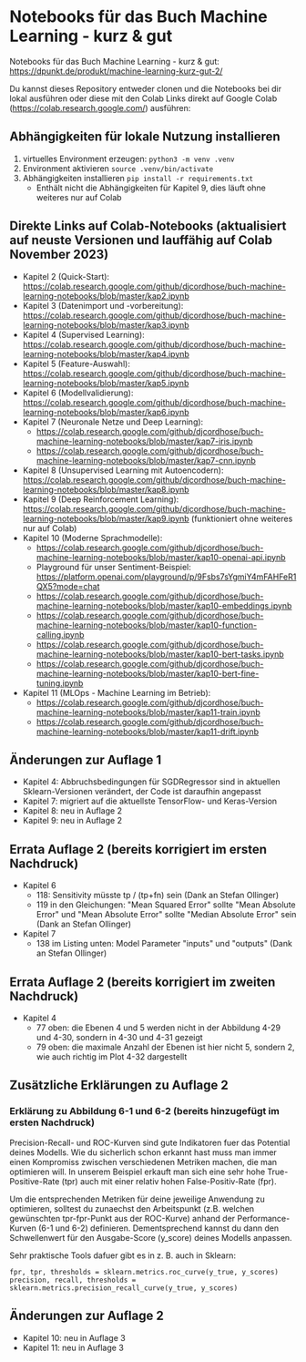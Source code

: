 # Notebooks für das Buch Machine Learning - kurz &amp; gut

Notebooks für das Buch Machine Learning - kurz &amp; gut: https://dpunkt.de/produkt/machine-learning-kurz-gut-2/

Du kannst dieses Repository entweder clonen und die Notebooks bei dir lokal ausführen oder diese mit den Colab Links direkt auf Google Colab (https://colab.research.google.com/) ausführen:

## Abhängigkeiten für lokale Nutzung installieren

1. virtuelles Environment erzeugen: `python3 -m venv .venv`
1. Environment aktivieren `source .venv/bin/activate`
1. Abhängigkeiten installieren `pip install -r requirements.txt`
   * Enthält nicht die Abhängigkeiten für Kapitel 9, dies läuft ohne weiteres nur auf Colab

## Direkte Links auf Colab-Notebooks (aktualisiert auf neuste Versionen und lauffähig auf Colab November 2023)
* Kapitel 2 (Quick-Start): https://colab.research.google.com/github/djcordhose/buch-machine-learning-notebooks/blob/master/kap2.ipynb
* Kapitel 3 (Datenimport und -vorbereitung): https://colab.research.google.com/github/djcordhose/buch-machine-learning-notebooks/blob/master/kap3.ipynb
* Kapitel 4 (Supervised Learning): https://colab.research.google.com/github/djcordhose/buch-machine-learning-notebooks/blob/master/kap4.ipynb
* Kapitel 5 (Feature-Auswahl): https://colab.research.google.com/github/djcordhose/buch-machine-learning-notebooks/blob/master/kap5.ipynb
* Kapitel 6 (Modellvalidierung): https://colab.research.google.com/github/djcordhose/buch-machine-learning-notebooks/blob/master/kap6.ipynb
* Kapitel 7 (Neuronale Netze und Deep Learning):
  * https://colab.research.google.com/github/djcordhose/buch-machine-learning-notebooks/blob/master/kap7-iris.ipynb
  * https://colab.research.google.com/github/djcordhose/buch-machine-learning-notebooks/blob/master/kap7-cnn.ipynb
* Kapitel 8 (Unsupervised Learning mit Autoencodern): https://colab.research.google.com/github/djcordhose/buch-machine-learning-notebooks/blob/master/kap8.ipynb
* Kapitel 9 (Deep Reinforcement Learning): https://colab.research.google.com/github/djcordhose/buch-machine-learning-notebooks/blob/master/kap9.ipynb (funktioniert ohne weiteres nur auf Colab)
* Kapitel 10 (Moderne Sprachmodelle):
  * https://colab.research.google.com/github/djcordhose/buch-machine-learning-notebooks/blob/master/kap10-openai-api.ipynb
  * Playground für unser Sentiment-Beispiel: https://platform.openai.com/playground/p/9Fsbs7sYgmiY4mFAHFeR1QX5?mode=chat
  * https://colab.research.google.com/github/djcordhose/buch-machine-learning-notebooks/blob/master/kap10-embeddings.ipynb
  * https://colab.research.google.com/github/djcordhose/buch-machine-learning-notebooks/blob/master/kap10-function-calling.ipynb
  * https://colab.research.google.com/github/djcordhose/buch-machine-learning-notebooks/blob/master/kap10-bert-tasks.ipynb
  * https://colab.research.google.com/github/djcordhose/buch-machine-learning-notebooks/blob/master/kap10-bert-fine-tuning.ipynb
* Kapitel 11 (MLOps - Machine Learning im Betrieb): 
  * https://colab.research.google.com/github/djcordhose/buch-machine-learning-notebooks/blob/master/kap11-train.ipynb
  * https://colab.research.google.com/github/djcordhose/buch-machine-learning-notebooks/blob/master/kap11-drift.ipynb

## Änderungen zur Auflage 1
* Kapitel 4: Abbruchsbedingungen für SGDRegressor sind in aktuellen Sklearn-Versionen verändert, der Code ist daraufhin angepasst
* Kapitel 7: migriert auf die aktuellste TensorFlow- und Keras-Version
* Kapitel 8: neu in Auflage 2
* Kapitel 9: neu in Auflage 2

## Errata Auflage 2 (bereits korrigiert im ersten Nachdruck)
* Kapitel 6
  * 118: Sensitivity müsste tp / (tp+fn) sein (Dank an Stefan Ollinger)
  * 119 in den Gleichungen: "Mean Squared Error" sollte "Mean Absolute Error" und "Mean Absolute Error" sollte "Median Absolute Error" sein  (Dank an Stefan Ollinger)
* Kapitel 7
  * 138 im Listing unten: Model Parameter "inputs" und "outputs" (Dank an Stefan Ollinger)

## Errata Auflage 2 (bereits korrigiert im zweiten Nachdruck)
* Kapitel 4
  * 77 oben: die Ebenen 4 und 5 werden nicht in der Abbildung 4-29 und 4-30, sondern in 4-30 und 4-31 gezeigt
  * 79 oben: die maximale Anzahl der Ebenen ist hier nicht 5, sondern 2, wie auch richtig im Plot 4-32 dargestellt

## Zusätzliche Erklärungen zu Auflage 2

### Erklärung zu Abbildung 6-1 und 6-2 (bereits hinzugefügt im ersten Nachdruck)

Precision-Recall- und ROC-Kurven sind gute Indikatoren fuer das Potential deines Modells.
Wie du sicherlich schon erkannt hast muss man immer einen Kompromiss zwischen verschiedenen 
Metriken machen, die man optimieren will.
In unserem Beispiel erkauft man sich eine sehr hohe True-Positive-Rate (tpr) auch mit 
einer relativ hohen False-Positiv-Rate (fpr).

Um die entsprechenden Metriken für deine jeweilige Anwendung zu optimieren, solltest du 
zunaechst den Arbeitspunkt (z.B. welchen gewünschten tpr-fpr-Punkt aus der ROC-Kurve) anhand der Performance-Kurven (6-1 und 6-2) definieren.
Dementsprechend kannst du dann den Schwellenwert für den Ausgabe-Score (y_score) deines Modells anpassen.

Sehr praktische Tools dafuer gibt es in z. B. auch in Sklearn:

```
fpr, tpr, thresholds = sklearn.metrics.roc_curve(y_true, y_scores)
precision, recall, thresholds = sklearn.metrics.precision_recall_curve(y_true, y_scores)
```

## Änderungen zur Auflage 2
* Kapitel 10: neu in Auflage 3
* Kapitel 11: neu in Auflage 3

